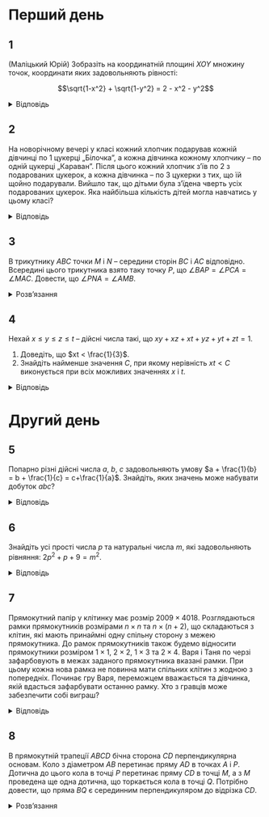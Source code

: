 # Перший день
## 1
(Маліцький Юрій) Зобразіть на координатній площині $XOY$ множину точок, координати яких задовольняють рівності:
```math
\sqrt{1-x^2} + \sqrt{1-y^2} = 2 - x^2 - y^2
```
<details><summary>Відповідь</summary>

дев’ять точок: $(-1, -1)$, $(-1, 0)$, $(-1, 1)$, $(0, -1)$, $(0, 0)$, $(0, 1)$, $(1, -1)$, $(1, 0)$, $(1, 1)$.
<details><summary>Розв’язання</summary>

Оскільки $0 \leq (1 - x^2) \leq 1$, $0 \leq (1 - y^2) \leq 1$, то $\sqrt{1-x^2} + \sqrt{1-y^2} \geq (1-x^2) + (1-y^2)$, а тому рівність можлива лише при одночасному виконанні умов: $\begin{cases} \sqrt{1 - x^2} = 1 - x^2\\ \sqrt{1 - y^2} = 1 - y^2\end{cases} \implies \begin{cases} x^2\in\{0;1\}\\ y^2\in\{0;1\}\end{cases}$ тобто маємо такі розв’язки: $(-1, -1)$, $(-1, 0)$, $(-1, 1)$, $(0, -1)$, $(0, 0)$, $(0, 1)$, $(1, -1)$, $(1, 0)$, $(1, 1)$.
</details></details>

## 2
На новорічному вечері у класі кожний хлопчик подарував кожній дівчинці по 1 цукерці „Білочка”, а кожна дівчинка кожному хлопчику – по одній цукерці „Караван”. Після цього кожний хлопчик з’їв по 2 з подарованих цукерок, а кожна дівчинка – по 3 цукерки з тих, що їй щойно подарували. Вийшло так, що дітьми була з’їдена чверть усіх подарованих цукерок. Яка найбільша кількість дітей могла навчатись у цьому класі?
<details><summary>Відповідь</summary>
35
<details><summary>Розв’язання</summary>

Нехай у класі хлопчиків $x$, а дівчат – $y$, тоді з умов задачі маємо таку рівність: $2xy = 4(3y + 2x)$, з якої маємо таке: $xy - 6y - 4x = 0$ або $(x - 6)(y - 4) = 24$. Достатньо далі переглянути усі дільники числа 24 і одержати різні можливі відповіді, серед яких максимальне значення $(x + y)$ буде для двох випадків: $\begin{cases} x - 6 = 1, \\ y - 4 = 24, \end{cases}$ або $\begin{cases} x - 6 = 24, \\ y - 4 = 1, \end{cases}$ для кожного з них відповідь буде: $x + y = 7 + 28 = 30 + 5 = 35$.
</details></details>

## 3
В трикутнику $ABC$ точки $M$ і $N$ – середини сторін $BC$ і $AC$ відповідно. Всередині цього трикутника взято таку точку $P$, що $\angle BAP = \angle PCA = \angle MAC$. Довести, що $\angle PNA = \angle AMB$.
<details><summary>Розв’язання</summary>

Легко бачити, що $\angle APC = 180^\circ - (\angle PCA + \angle PAC) = 180^\circ - \angle BAC = \angle ANM$, оскільки $MN \parallel AB$ як середня лінія трикутника. За умовою $\angle MAC = \angle PCA$, тому $\triangle MNA \sim \triangle APC$. Точки $N$ і $K$ – середини відповідних сторін у подібних трикутниках, тому $\angle NKM = \angle PNA$. Оскільки $KN \parallel BC$, то $\angle NKM = \angle BMA = \angle PNA$, твердження доведено.
</details>

## 4
Нехай $x \leq y \leq z \leq t$ – дійсні числа такі, що $xy + xz + xt + yz + yt + zt = 1$.
1. Доведіть, що $xt < \frac{1}{3}$.
2. Знайдіть найменше значення $C$, при якому нерівність $xt < C$ виконується при всіх можливих значеннях $x$ і $t$.
<details><summary>Відповідь</summary>

2. $C = \frac{1}{3}$.
<details><summary>Розв’язання</summary>

1. Якщо числа $x$, $t$ мають різні знаки, або одне з них дорівнює 0, то нерівність є очевидною. Далі вважатимемо, що $0 < x \leq y \leq z \leq t$, тоді $3xt \leq xt + yt + zt < xy + xz + xt + yz + yt + zt = 1$, звідки $xt < \frac{1}{3}$.
2. Покажемо, що знайдена стала найкраща. Покладемо числа $x = y = z = \frac{1}{N}$, четверте число знайдемо із заданої умови: $xy + xz + xt + yz + yt + zt = 1 \implies t = \frac{N}{3} - \frac{1}{N}$. Щоб виконувались задані умови, повинна справджуватись нерівність $t = \frac{N}{3} - \frac{1}{N} \geq \frac{1}{N} = z$, а остання має місце, якщо $N^2 > 6$. Маємо $xt =\frac{1}{3} - \frac{1}{N^2}$. Якщо припустити, що нерівність, яку ми розглядаємо, виконується для деякої сталої $C < \frac{1}{3}$, то при усіх $N^2 > 6$ повинна виконуватись нерівність $xt = \frac{1}{3} - \frac{1}{N^2} < C$. Але цього не може бути, оскільки протилежна нерівність $\frac{1}{3} - \frac{1}{N^2} \geq C$ має розв’язки $N^2 \geq \frac{3}{1-3C} > 0$. Звідки бачимо, що покращити сталу $\frac{1}{3}$ неможливо.
</details></details>

# Другий день
## 5
Попарно різні дійсні числа $a$, $b$, $c$ задовольняють умову $a + \frac{1}{b} = b + \frac{1}{c} = c+\frac{1}{a}$. Знайдіть, яких значень може набувати добуток $abc$?
<details><summary>Відповідь</summary>

$\pm 1$
<details><summary>Розв’язання</summary>

З першої рівності знаходимо: $a - b = \frac{1}{c} - \frac{1}{b}$ або $(a-b)=\frac{b-c}{bc}$. Аналогічно $b - c = \frac{c-a}{ac}$ та $с - a = \frac{a-b}{ab}$. Оскільки числа $a$, $b$ різні, то одержимо, що $(abc)^2 = 1$, тобто $abc = \pm 1$. Покажемо, що існують числа, для яких обидва значення досягаються.

Виберемо $a = 1$, тоді для визначення $b, c$ маємо таку систему рівнянь: $1 + \frac{1}{b} = c + 1$ та $1 + \frac{1}{b} = b + \frac{1}{c}$. З першого рівняння маємо: $c = \frac{1}{b} \Rightarrow 2b = 1 + \frac{1}{b}$ або $2b^2 - b - 1 = 0$. Це рівняння має корені $b_1 = -\frac{1}{2}$ та $b_2 = 1$. Друге значення треба відкинути, оскільки за умовою числа попарно різні, тому $b = -\frac{1}{2}$ і $c = -2$. Таким чином $abc = 1$. Те, що ці значення задовольняють умову, легко перевірити простою підстановкою.

Тепер виберемо $a = -1$: $-1 + \frac{1}{b} = c - 1$  та $-1 + \frac{1}{b} = b + \frac{1}{c}$. Звідси: $c = \frac{1}{b} \Rightarrow 2b = \frac{1}{b} - 1$. Маємо квадратне рівняння: $2b^2 + b - 1 = 0$. Його корені $b_1 = \frac{1}{2}$ та $b_2 = -1$. Знову вибираємо лише значення $b = \frac{1}{2}$: $c = 2$ і $abc = -1$. Безпосередньою перевіркою переконуємось, що числа задовольняють умову.
</details></details>

## 6
Знайдіть усі прості числа $p$ та натуральні числа $m$, які задовольняють рівняння: $2p^2 + p + 9 = m^2$.
<details><summary>Відповідь</summary>

$p = 5$, $m = 8$
<details><summary>Розв’язання</summary>

Перепишемо це рівняння у вигляді: $p(2p + 1) = (m - 3)(m + 3)$. З простоти числа $p$ маємо, що $p\mid (m - 3)$ або $p\mid(m + 3)$.
1. $p\mid (m - 3) \Rightarrow m - 3 = kp \Rightarrow (m + 3) > kp$ і $3p^2 > p(2p + 1) = (m - 3)(m + 3) > k^2p^2$, тому $3p^2 > k^2p^2 \Rightarrow k = 1$, отже $\begin{cases}m - 3 = p \\m + 3 = 2p + 1\end{cases}\Rightarrow\begin{cases}p = 5 \\m = 8\end{cases}$ — перший розв'язок.
2. $p\mid(m + 3)$, або $m + 3 = kp$. Якщо $p > 5$, то $m - 3 = kp - 6 > kp - p = p(k - 1)$. Далі аналогічно $3p^2 > p(2p + 1) = (m - 3)(m + 3) > (k - 1)kp^2$, звідки $k = 1$ або $k = 2$. Число $p(2p + 1) = (m - 3)(m + 3)$ — непарне, а тому $k \neq 2$. При $k = 1$ $\begin{cases} m + 3 = p \\m - 3 = 2p + 1\end{cases}$ — не можливо.

    Залишається перебрати випадки $p = 2, 3, 5$. Бачимо, що нових розв'язків не з'являється.
</details></details>

## 7
Прямокутний папір у клітинку має розмір $2009\times 4018$. Розглядаються рамки прямокутників розмірами $n\times n$ та $n\times (n+2)$, що складаються з клітин, які мають принаймні одну спільну сторону з межею прямокутника. До рамок прямокутників також будемо відносити прямокутники розміром $1\times 1$, $2\times 2$, $1\times 3$ та $2\times 4$. Варя і Таня по черзі зафарбовують в межах заданого прямокутника вказані рамки. При цьому кожна нова рамка не повинна мати спільних клітин з жодною з попередніх. Починає гру Варя, переможцем вважається та дівчинка, якій вдасться зафарбувати останню рамку. Хто з гравців може забезпечити собі виграш?
<details><summary>Відповідь</summary>
Перемагає Варя.
<details><summary>Розв’язання</summary>

Першим ходом Варя розбиває папір $2009\times 4018$ на два однакових прямокутники розміру $2007\times 2009$, фарбуючи прямокутник розміром $2009\times 2011$, ходом зображеним на рис.10. Далі Варя просто повторює ходи Тані на іншому прямокутнику.
</details></details>

## 8
В прямокутній трапеції $ABCD$ бічна сторона $CD$ перпендикулярна основам. Коло з діаметром $AB$ перетинає пряму $AD$ в точках $A$ і $P$. Дотична до цього кола в точці $P$ перетинає пряму $CD$ в точці $M$, а з $M$ проведена ще одна дотична, що торкається кола в точці $Q$. Потрібно довести, що пряма $BQ$ є серединним перпендикуляром до відрізка $CD$.
<details><summary>Розв’язання</summary>

Позначимо точки перетину як на рисунку. Нехай радіус кола $r$ (рис.11), тоді:
```math
\angle NBC = \angle NLD = \frac{1}{2} (\angle AQ - \angle BP) = \frac{1}{2} (\angle AOQ - \angle BOP) = 90^\circ - \frac{1}{2} (\angle QOB - \angle BOP) = 90^\circ - \frac{1}{2} \angle QOP = 90^\circ - \frac{1}{2} \angle QOM = \angle QMO \implies \triangle NBC \sim \triangle QOM \sim \triangle POM,
```
як прямокутні з рівним гострим кутом, тому $\frac{CN}{BC} = \frac{OQ}{QM} \Rightarrow CN = \frac{BC}{QM} r = \frac{PD}{PM} r$. Оскільки $\angle BAP = \angle BPM$, як ті, що спираються на одну дугу, то $\angle ABP = \angle MPD \implies \triangle ABP \sim \triangle MPD$, тому $CN = \frac{PD}{PM} r = \frac{r}{AB} BP = \frac{1}{2} BP = \frac{1}{2} CD$, що й треба було довести.
</details>